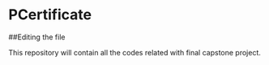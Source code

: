 # PCertificate

##Editing the file

This repository will contain all the codes related with final capstone project.
